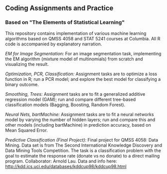 ## Coding Assignments and Practice
###  Based on "The Elements of Statistical Learning"

This repository contains implementation of various machine learning algorithms based on QMSS 4058 and STAT 5241 courses at Columbia. All R code is accompanied by explanatory narration.

*EM for Image Segmentation:*
For an image segmentation task, implementing the EM algorithm (mixture model of multinomials) from scratch and visualizing the result.

*Optimization, PCR, Classification:*
Assignment tasks are to optimize a loss function in R; run a PCR model; and explore the best model for classifying a binary outcome.

*Smoothing, Trees:*
Assignment tasks are to fit a generalized additive regression model (GAM); run and compare different tree-based classification models (Bagging, Boosting, Random Forest).  

*Neural Nets, bartMachine:*
Assignment tasks are to fit a neural networks model by varying the number of hidden layers; run and compare this and other models (including bartMachine) in prediction accuracy, based on Mean Squared Error.

*Predictive Classification (Final Project):*
Final project for QMSS 4058: Data Mining. Data set is from The Second International Knowledge Discovery and Data Mining Tools Competition. The task is a classification problem with the goal to estimate the response rate (donate vs no donate) to a direct mailing program. Collaborator: Arnold Lau. Data and info here: http://kdd.ics.uci.edu/databases/kddcup98/kddcup98.html
